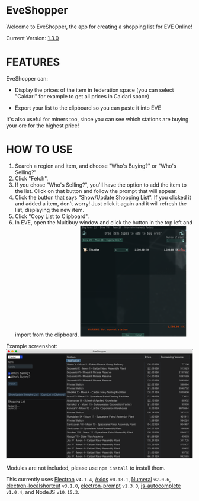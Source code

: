 # EveShopper

Welcome to EveShopper, the app for creating a shopping list for EVE Online!

Current Version: [1.3.0](https://github.com/GingkathFox/EveShopper/releases/tag/v1.3.0)

# FEATURES

EveShopper can:
- Display the prices of the item in federation space (you can select "Caldari" for example to get all prices in Caldari space)

- Export your list to the clipboard so you can paste it into EVE

It's also useful for miners too, since you can see which stations are buying your ore for the highest price!

# HOW TO USE

1. Search a region and item, and choose "Who's Buying?" or "Who's Selling?"
2. Click "Fetch".
3. If you chose "Who's Selling?", you'll have the option to add the item to the list. Click on that button and follow the prompt that will appear.
4. Click the button that says "Show/Update Shopping List". If you clicked it and added a item, don't worry! Just click it again and it will refresh the list, displaying the new item.
5. Click "Copy List to Clipboard".
6. In EVE, open the Multibuy window and click the button in the top left and import from the clipboard. ![Multibuy.png](./Images/Multibuy.png)

Example screenshot: ![Screenshot.PNG](./Images/image.png)

Modules are not included, please use `npm install` to install them.

This currently uses [Electron](https://electronjs.org) `v4.1.4`, [Axios](https://github.com/axios/axios) `v0.18.1`, [Numeral](http://numeraljs.com) `v2.0.6`, [electron-localshortcut](https://github.com/parro-it/electron-localshortcut) `v3.1.0`, [electron-prompt](https://github.com/p-sam/electron-prompt) `v1.3.0`, [js-autocomplete](https://github.com/Pixabay/JavaScript-autoComplete) `v1.0.4`, and NodeJS `v10.15.3`.
